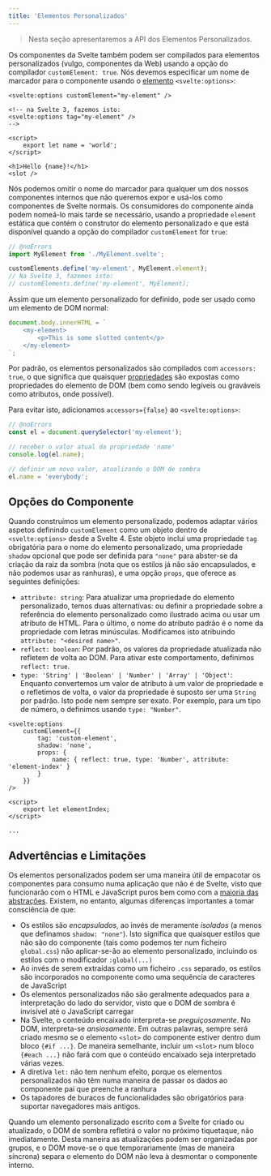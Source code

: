 ```yaml
---
title: 'Elementos Personalizados'
---
```


> Nesta seção apresentaremos a API dos Elementos Personalizados.

Os componentes da Svelte também podem ser compilados para elementos personalizados (vulgo, componentes da Web) usando a opção do compilador `customElement: true`. Nós devemos especificar um nome de marcador para o componente usando o [elemento](/docs/special-elements#svelte-options) `<svelte:options>`:

```svelte
<svelte:options customElement="my-element" />

<!-- na Svelte 3, fazemos isto:
<svelte:options tag="my-element" />
-->

<script>
	export let name = 'world';
</script>

<h1>Hello {name}!</h1>
<slot />
```

Nós podemos omitir o nome do marcador para qualquer um dos nossos componentes internos que não queremos expor e usá-los como componentes de Svelte normais. Os consumidores do componente ainda podem nomeá-lo mais tarde se necessário, usando a propriedade `element` estática que contém o construtor do elemento personalizado e que está disponível quando a opção do compilador `customElement` for `true`:

```js
// @noErrors
import MyElement from './MyElement.svelte';

customElements.define('my-element', MyElement.element);
// Na Svelte 3, fazemos isto:
// customElements.define('my-element', MyElement);
```

Assim que um elemento personalizado for definido, pode ser usado como um elemento de DOM normal:

```js
document.body.innerHTML = `
	<my-element>
		<p>This is some slotted content</p>
	</my-element>
`;
```

Por padrão, os elementos personalizados são compilados com `accessors: true`, o que significa que quaisquer [propriedades](/docs/basic-markup#attributes-and-props) são expostas como propriedades do elemento de DOM (bem como sendo legíveis ou graváveis como atributos, onde possível).

Para evitar isto, adicionamos `accessors={false}` ao `<svelte:options>`:

```js
// @noErrors
const el = document.querySelector('my-element');

// receber o valor atual da propriedade 'name'
console.log(el.name);

// definir um novo valor, atualizando o DOM de sombra
el.name = 'everybody';
```

## Opções do Componente

Quando construímos um elemento personalizado, podemos adaptar vários aspetos definindo `customElement` como um objeto dentro de `<svelte:options>` desde a Svelte 4. Este objeto inclui uma propriedade `tag` obrigatória para o nome do elemento personalizado, uma propriedade `shadow` opcional que pode ser definida para `"none"` para abster-se da criação da raiz da sombra (nota que os estilos já não são encapsulados, e não podemos usar as ranhuras), e uma opção `props`, que oferece as seguintes definições:

- `attribute: string`: Para atualizar uma propriedade do elemento personalizado, temos duas alternativas: ou definir a propriedade sobre a referência do elemento personalizado como ilustrado acima ou usar um atributo de HTML. Para o último, o nome do atributo padrão é o nome da propriedade com letras minúsculas. Modificamos isto atribuindo `attribute: "<desired name>"`.
- `reflect: boolean`: Por padrão, os valores da propriedade atualizada não refletem de volta ao DOM. Para ativar este comportamento, definimos `reflect: true`.
- `type: 'String' | 'Boolean' | 'Number' | 'Array' | 'Object'`: Enquanto convertemos um valor de atributo à um valor de propriedade e o refletimos de volta, o valor da propriedade é suposto ser uma `String` por padrão. Isto pode nem sempre ser exato. Por exemplo, para um tipo de número, o definimos usando `type: "Number"`.

```svelte
<svelte:options
	customElement={{
		tag: 'custom-element',
		shadow: 'none',
		props: {
			name: { reflect: true, type: 'Number', attribute: 'element-index' }
		}
	}}
/>

<script>
	export let elementIndex;
</script>

...
```

## Advertências e Limitações

Os elementos personalizados podem ser uma maneira útil de empacotar os componentes para consumo numa aplicação que não é de Svelte, visto que funcionarão com o HTML e JavaScript puros bem como com a [maioria das abstrações](https://custom-elements-everywhere.com/). Existem, no entanto, algumas diferenças importantes a tomar consciência de que:

- Os estilos são _encapsulados_, ao invés de meramente _isolados_ (a menos que definamos `shadow: "none"`). Isto significa que quaisquer estilos que não são do componente (tais como podemos ter num ficheiro `global.css`) não aplicar-se-ão ao elemento personalizado, incluindo os estilos com o modificador `:global(...)`
- Ao invés de serem extraídas como um ficheiro `.css` separado, os estilos são incorporados no componente como uma sequência de caracteres de JavaScript
- Os elementos personalizados não são geralmente adequados para a interpretação do lado do servidor, visto que o DOM de sombra é invisível até o JavaScript carregar
- Na Svelte, o conteúdo encaixado interpreta-se _preguiçosamente_. No DOM, interpreta-se _ansiosamente_. Em outras palavras, sempre será criado mesmo se o elemento `<slot>` do componente estiver dentro dum bloco `{#if ...}`. De maneira semelhante, incluir um `<slot>` num bloco `{#each ...}` não fará com que o conteúdo encaixado seja interpretado várias vezes.
- A diretiva `let:` não tem nenhum efeito, porque os elementos personalizados não têm numa maneira de passar os dados ao componente pai que preenche a ranhura
- Os tapadores de buracos de funcionalidades são obrigatórios para suportar navegadores mais antigos.

Quando um elemento personalizado escrito com a Svelte for criado ou atualizado, o DOM de sombra refletirá o valor no próximo tiquetaque, não imediatamente. Desta maneira as atualizações podem ser organizadas por grupos, e o DOM move-se o que temporariamente (mas de maneira síncrona) separa o elemento do DOM não leva à desmontar o componente interno.
